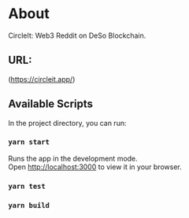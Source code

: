 # About

CircleIt: Web3 Reddit on DeSo Blockchain.

## URL:

(https://circleit.app/)

## Available Scripts

In the project directory, you can run:

### `yarn start`

Runs the app in the development mode.\
Open [http://localhost:3000](http://localhost:3000) to view it in your browser.

### `yarn test`

### `yarn build`

